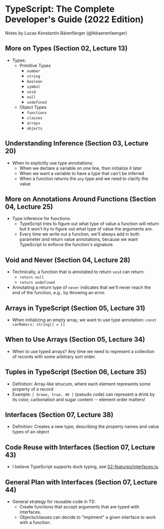 # TypeScript: The Complete Developer's Guide (2022 Edition)

Notes by Lucas Konstantin Bärenfänger (@lkbaerenfaenger)

## More on Types (Section 02, Lecture 13)

- Types:
  - Primitive Types
    - `number`
    - `string`
    - `boolean`
    - `symbol`
    - `void`
    - `null`
    - `undefined`
  - Object Types
    - `functions`
    - `classes`
    - `arrays`
    - `objects`

## Understanding Inference (Section 03, Lecture 20)

- When to explicitly use type annotations:
  - When we declare a variable on one line, then initialize it later
  - When we want a variable to have a type that can't be inferred
  - When a function returns the `any` type and we need to clarify the value

## More on Annotations Around Functions (Section 04, Lecture 25)

- Type inference for functions:
  - TypeScript tries to figure out what type of value a function will return but it won't try to figure out what type of value the arguments are.
  - Every time we write out a function, we'll always add in both parameter _and_ return value annotations, because we want TypeScript to enforce the function's signature.

## Void and Never (Section 04, Lecture 28)

- Technically, a function that is annotated to return `void` can return:
  - `return null`
  - `return undefined`
- Annotating a return type of `never` indicates that we'll never reach the end of the function, e.g., by throwing an error.

## Arrays in TypeScript (Section 05, Lecture 31)

- When initializing an empty array, we want to use type annotation: `const carMakers: string[] = []`

## When to Use Arrays (Section 05, Lecture 34)

- When to use typed arrays? Any time we need to represent a collection of records with some arbitrary sort order.

## Tuples in TypeScript (Section 06, Lecture 35)

- Definition: Array-like strucure, where each element represents some property of a record
- Example: `[ brown, true, 40 ]` (pseudo code) can represent a drink by its color, carbonation and sugar content -- element order matters!

## Interfaces (Section 07, Lecture 38)

- Definition: Creates a new type, describing the property names and value types of an object

## Code Reuse with Interfaces (Section 07, Lecture 43)

- I believe TypeScript supports duck typing, see [02-features/interfaces.ts](02-features/interfaces.ts).

## General Plan with Interfaces (Section 07, Lecture 44)

- General strategy for reusable code in TS:
  - Create functions that accept arguments that are typed with interfaces.
  - Objects/classes can decide to "implment" a given interface to work with a function.
